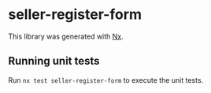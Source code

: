 # seller-register-form

This library was generated with [Nx](https://nx.dev).

## Running unit tests

Run `nx test seller-register-form` to execute the unit tests.
